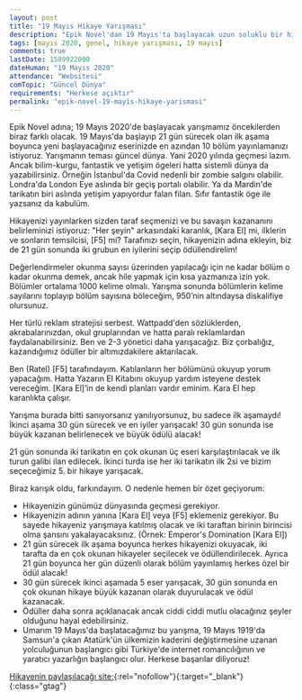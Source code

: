 ```yaml
---
layout: post
title: "19 Mayıs Hikaye Yarışması"
description: "Epik Novel'dan 19 Mayıs'ta başlayacak uzun soluklu bir hikaye yarışması"
tags: [mayıs 2020, genel, hikaye yarışması, 19 mayıs]
comments: true
lastDate: 1589922000    
dateHuman: "19 Mayıs 2020"
attendance: "Websitesi"
comTopic: "Güncel Dünya"
requirements: "Herkese açıktır"
permalink: "epik-novel-19-mayis-hikaye-yarismasi"
---
```


Epik Novel adına;
19 Mayıs 2020'de başlayacak yarışmamız öncekilerden biraz farklı olacak. 19 Mayıs'da başlayıp 21 gün sürecek olan ilk aşama boyunca yeni başlayacağınız eserinizde en azından 10 bölüm yayınlamanızı istiyoruz. Yarışmanın teması güncel dünya. Yani 2020 yılında geçmesi lazım. Ancak bilim-kurgu, fantastik ve yetişim ögeleri hatta sistemli dünya da yazabilirsiniz. Örneğin İstanbul'da Covid nedenli bir zombie salgını olabilir. Londra'da London Eye aslında bir geçiş portalı olabilir. Ya da Mardin'de tarikatın biri aslında yetişim yapıyordur falan filan. Sıfır fantastik öge ile yazsanız da kabulüm.  

Hikayenizi yayınlarken sizden taraf seçmenizi ve bu savaşın kazananını belirleminizi istiyoruz: "Her şeyin" arkasındaki karanlık, [Kara El] mi, ilklerin ve sonların temsilcisi, [F5] mi? Tarafınızı seçin, hikayenizin adına ekleyin, biz de 21 gün sonunda iki grubun en iyilerini seçip ödüllendirelim!  

Değerlendirmeler okunma sayısı üzerinden yapılacağı için ne kadar bölüm o kadar okunma demek, ancak hile yapmak için kısa yazmanıza izin yok. Bölümler ortalama 1000 kelime olmalı. Yarışma sonunda bölümlerin kelime sayılarını toplayıp bölüm sayısına böleceğim, 950’nin altındaysa diskalifiye olursunuz.  

Her türlü reklam stratejisi serbest. Wattpadd'den sözlüklerden, akrabalarınızdan, okul gruplarından ve hatta paralı reklamlardan faydalanabilirsiniz. Ben ve 2-3 yönetici daha yarışacağız. Biz çorbalığız, kazandığımız ödüller bir altımızdakilere aktarılacak.  

Ben (Ratel) [F5] tarafındayım. Katılanların her bölümünü okuyup yorum yapacağım. Hatta Yazarın El Kitabını okuyup yardım isteyene destek vereceğim. [Kara El]’in de kendi planları vardır eminim. Kara El hep karanlıkta çalışır.  

Yarışma burada bitti sanıyorsanız yanılıyorsunuz, bu sadece ilk aşamaydı! İkinci aşama 30 gün sürecek ve en iyiler yarışacak! 30 gün sonunda ise büyük kazanan belirlenecek ve büyük ödülü alacak!  

21 gün sonunda iki tarikatın en çok okunan üç eseri karşılaştırılacak ve ilk turun galibi ilan edilecek. İkinci turda ise her iki tarikatın ilk 2si ve bizim seçeceğimiz 5. bir hikaye yarışacak.  

Biraz karışık oldu, farkındayım. O nedenle hemen bir özet geçiyorum:  
- Hikayenizin günümüz dünyasında geçmesi gerekiyor.
- Hikayenizin adının yanına [Kara El] veya [F5] eklemeniz gerekiyor. Bu sayede hikayeniz yarışmaya katılmış olacak ve iki taraftan birinin birincisi olma şansını yakalayacaksınız. (Örnek: Emperor's Domination [Kara El])
- 21 gün sürecek ilk aşama boyunca herkes hikayenizi okuyacak, iki tarafta da en çok okunan hikayeler seçilecek ve ödüllendirilecek. Ayrıca 21 gün boyunca her gün düzenli olarak bölüm yayınlamış herkes özel bir ödül alacak!
- 30 gün sürecek ikinci aşamada 5 eser yarışacak, 30 gün sonunda en çok okunan hikaye büyük kazanan olarak duyurulacak ve ödül kazanacak.
- Ödüller daha sonra açıklanacak ancak ciddi ciddi mutlu olacağınız şeyler olduğunu hayal edebilirsiniz. 
- Umarım 19 Mayıs'da başlatacağımız bu yarışma, 19 Mayıs 1919'da Samsun'a çıkan Atatürk'ün ülkemizin kaderini değiştirmesine uzanan yolculuğunun başlangıcı gibi Türkiye'de internet romancılığının ve yaratıcı yazarlığın başlangıcı olur. Herkese başarılar diliyoruz!

[Hikayenin paylaşılacağı site:](https://www.epiknovel.com/duyuru/63/?ref=edebiyatyarismalari.com){:rel="nofollow"}{:target="_blank"}{:class="gtag"}